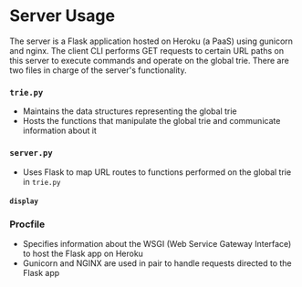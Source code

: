 # Server Usage

The server is a Flask application hosted on Heroku (a PaaS) using gunicorn and nginx. The client CLI performs GET requests to certain URL paths on this server to execute commands and operate on the global trie. There are two files in charge of the server's functionality.

### `trie.py`
- Maintains the data structures representing the global trie
- Hosts the functions that manipulate the global trie and communicate information about it

### `server.py`
- Uses Flask to map URL routes to functions performed on the global trie in `trie.py`

#### `display`

### Procfile
- Specifies information about the WSGI (Web Service Gateway Interface) to host the Flask app on Heroku
- Gunicorn and NGINX are used in pair to handle requests directed to the Flask app
